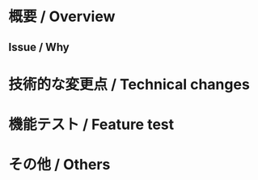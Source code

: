 # 概要 / Overview
<!--
  Pull Requestについての概要
  エンジニア以外の職種の人が読んでも理解できるよう、機能仕様をメインに書く
  家電の説明書のように、使い方やユースケース、変更内容を説明する
  電気回路の設計のような、エンジニア以外に伝わらない技術的なことは書かない
-->




## Issue / Why
<!--
  プルリクを出すきっかけになった タスクのチケットURL or やりとりのURL or その内容を記載する
  リンクを複数列挙するときは、PRを複数に分割することを検討する
  複数の機能実装をまとめてレビューすると、レビューの精度が落ちたり、時間がかかる可能性がある
-->




<!-- # Screenshot -->
<!--
  画面の新規実装や改修があった場合は、スクリーンショットや動画を貼る
-->
<!--
| before | after |
| --- | --- |
|  |  |
-->




# 技術的な変更点 / Technical changes
<!--
  実装した内容について、具体的な変更点を書く
  内容は技術仕様をメインとし、同僚のエンジニアに引き継ぎをする気持ちで書く
-->




# 機能テスト / Feature test
<!--
  実装した機能について、テストをした内容を書く
  レビュアーが実際にテストできるように一文で書く
  Unit testやStorybookなど、コードレベルで動作保証したものについてはここに書かなくても良い

  テスト観点
  - ユースケースシナリオに則った動作確認
    - ex) XXXという操作をしたら、画面がXXXという状態になる
  - 状態遷移テスト
      - ex) ログイン時、XXXが表示される
      - ex) 未ログイン時、XXXが表示される
      - ex) データが0件のとき、XXXが表示される
      - ex) ネットワークエラーのき、XXXが表示される
-->




# その他 / Others
<!--
  レビュワーへの申し送り、重点的に見てほしいところ、などあれば書く
-->



